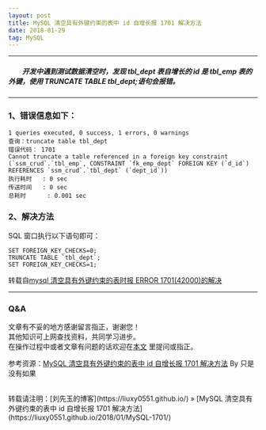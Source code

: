 ```yaml
---
layout: post
title: MySQL 清空具有外键约束的表中 id 自增长报 1701 解决方法
date: 2018-01-29
tag: MySQL
---
```


___
##### 　　开发中遇到测试数据清空时，发现 tbl_dept 表自增长的 id 是 tbl_emp 表的外键，使用 TRUNCATE TABLE tbl_dept;语句会报错。

___
### 1、错误信息如下：

    1 queries executed, 0 success, 1 errors, 0 warnings
    查询：truncate table tbl_dept
    错误代码： 1701
    Cannot truncate a table referenced in a foreign key constraint (`ssm_crud`.`tbl_emp`, CONSTRAINT `fk_emp_dept` FOREIGN KEY (`d_id`) REFERENCES `ssm_crud`.`tbl_dept` (`dept_id`))
    执行耗时   : 0 sec
    传送时间   : 0 sec
    总耗时      : 0.001 sec

### 2、解决方法
SQL 窗口执行以下语句即可：

    SET FOREIGN_KEY_CHECKS=0;
    TRUNCATE TABLE `tbl_dept`;
    SET FOREIGN_KEY_CHECKS=1;

转载自[mysql 清空具有外键约束的表时报 ERROR 1701(42000)的解决](https://www.aliang.org/MySQL/874.html)

___
### Q&A

文章有不妥的地方感谢留言指正，谢谢您！  
其他知识可上网查找资料，共同学习进步。  
在操作过程中或者文章有问题的话欢迎在[本文](https://liuxy0551.github.io/2018/01/MySQL-1701/) 里提问或指正。  


参考资源：[MySQL 清空具有外键约束的表中 id 自增长报 1701 解决方法](http://blog.csdn.net/m0_38130651/article/details/79192506) By 只是没有如果

<br>
转载请注明：[刘先玉的博客](https://liuxy0551.github.io/) » [MySQL 清空具有外键约束的表中 id 自增长报 1701 解决方法](https://liuxy0551.github.io/2018/01/MySQL-1701/)
